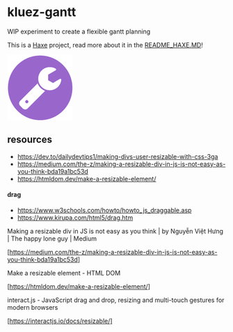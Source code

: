 # kluez-gantt

WIP experiment to create a flexible gantt planning

This is a [Haxe](http://www.haxe.org) project, read more about it in the [README_HAXE.MD](README_HAXE.MD)!

![](icon.png)

## resources

- https://dev.to/dailydevtips1/making-divs-user-resizable-with-css-3ga
- https://medium.com/the-z/making-a-resizable-div-in-js-is-not-easy-as-you-think-bda19a1bc53d
- https://htmldom.dev/make-a-resizable-element/

#### drag

- https://www.w3schools.com/howto/howto_js_draggable.asp
- https://www.kirupa.com/html5/drag.htm

Making a resizable div in JS is not easy as you think | by Nguyễn Việt Hưng | The happy lone guy | Medium

[https://medium.com/the-z/making-a-resizable-div-in-js-is-not-easy-as-you-think-bda19a1bc53d]

Make a resizable element - HTML DOM

[https://htmldom.dev/make-a-resizable-element/]

interact.js - JavaScript drag and drop, resizing and multi-touch gestures for modern browsers

[https://interactjs.io/docs/resizable/]
